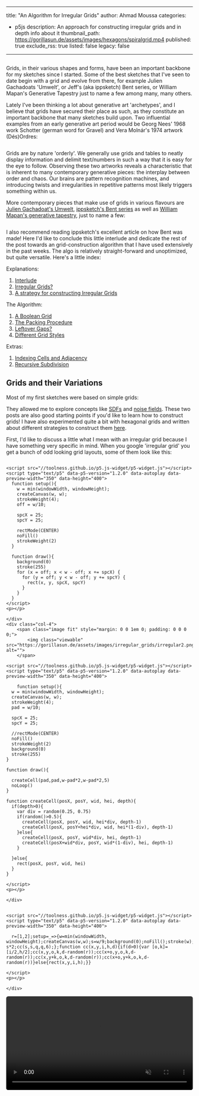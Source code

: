  ---
title: "An Algorithm for Irregular Grids"
author: Ahmad Moussa
categories:
  - p5js
description: An approach for constructing irregular grids and in depth info about it
thumbnail_path: https://gorillasun.de/assets/images/hexagons/spiralgrid.mp4
published: true
exclude_rss: true
listed: false
legacy: false
---

<div class="row gtr-50 gtr-uniform">
	<div class="col-4">
		<span class="image fit" style="margin: 0 0 1em 0; padding: 0 0 0 0;">
			<img class="viewable" src="https://gorillasun.de/assets/images/irregular_grids/1mod.png" alt="">
		</span>
	</div>
	<div class="col-4">
		<span class="image fit" style="margin: 0 0 1em 0; padding: 0 0 0 0;">
			<img class="viewable" src="https://gorillasun.de/assets/images/irregular_grids/2mod.png" alt="">
		</span>
	</div>
  <div class="col-4">
		<span class="image fit" style="margin: 0 0 1em 0; padding: 0 0 0 0;">
			<img class="viewable" src="https://gorillasun.de/assets/images/irregular_grids/3mod.png" alt="">
		</span>
	</div>
</div>


Grids, in their various shapes and forms, have been an important backbone for my sketches since I started. Some of the best sketches that I've seen to date begin with a grid and evolve from there, for example Julien Gachadoats 'Umwelt', or Jeff's (aka ippsketch) Bent series, or William Mapan's Generative Tapestry just to name a few among many, many others.


Lately I've been thinking a lot about generative art 'archetypes', and I believe that grids have secured their place as such, as they constitute an important backbone that many sketches build upon. Two influential examples from an early generative art period would be Georg Nees' 1968 work Schotter (german word for Gravel) and Vera Molnár's 1974 artwork (Dés)Ordres:

<div class="row gtr-50 gtr-uniform">
	<div class="col-6">
		<span class="image fit" style="margin: 0 0 1em 0; padding: 0 0 0 0;">
			<img class="viewable" src="https://gorillasun.de/assets/images/irregular_grids/nees.png" alt="">
		</span>
	</div>
  <div class="col-6">
		<span class="image fit" style="margin: 0 0 1em 0; padding: 0 0 0 0;">
			<img class="viewable" src="https://gorillasun.de/assets/images/irregular_grids/molnar.png" alt="">
		</span>
	</div>
</div>


Grids are by nature 'orderly'. We generally use grids and tables to neatly display information and delimit text/numbers in such a way that it is easy for the eye to follow. Observing these two artworks reveals a characteristic that is inherent to many contemporary generative pieces: the interplay between order and chaos. Our brains are pattern recognition machines, and introducing twists and irregularities in repetitive patterns most likely triggers something within us.


More contemporary pieces that make use of grids in various flavours are <a href='https://feralfile.com/artworks/umwelt-hyf?fromExhibition=graph-eg6'>Julien Gachadoat's Umwelt</a>, <a href='https://ippsketch.com/bent/'>ippsketch's Bent series</a> as well as <a href='https://twitter.com/williamapan/status/1516831897334210570' >William Mapan's generative tapestry</a>, just to name a few:

<div class="row gtr-50 gtr-uniform">
	<div class="col-4">
		<span class="image fit" style="margin: 0 0 1em 0; padding: 0 0 0 0;">
			<img class="viewable" src="https://gorillasun.de/assets/images/irregular_grids/umwelt.png" alt="">
		</span>
	</div>
	<div class="col-4">
		<span class="image fit" style="margin: 0 0 1em 0; padding: 0 0 0 0;">
			<img class="viewable" src="https://gorillasun.de/assets/images/irregular_grids/bent.png" alt="">
		</span>
	</div>
  <div class="col-4">
		<span class="image fit" style="margin: 0 0 1em 0; padding: 0 0 0 0;">
			<img class="viewable" src="https://gorillasun.de/assets/images/irregular_grids/mapan.png" alt="">
		</span>
	</div>
</div>

I also recommend reading ippsketch's excellent article on how Bent was made! Here I'd like to conclude this little interlude and dedicate the rest of the post towards an grid-construction algorithm that I have used extensively in the past weeks. The algo is relatively straight-forward and unoptimized, but quite versatile. Here's a little index:



Explanations:
1. <a href='#grids'>Interlude</a>
2. <a href='#irregular'>Irregular Grids?</a>
3. <a href='#strat'>A strategy for constructing Irregular Grids</a>

The Algorithm:
1. <a href='#bool'>A Boolean Grid</a>
2. <a href='#pack'>The Packing Procedure</a>
3. <a href='#gap'>Leftover Gaps?</a>
4. <a href='#styles'>Different Grid Styles</a>

Extras:
1. <a href='#indx'>Indexing Cells and Adjacency</a>
2. <a href='#recursive'>Recursive Subdivision</a>



<h2><a name='regular'></a>Grids and their Variations</h2>

Most of my first sketches were based on simple grids:

They allowed me to explore concepts like <a href='https://gorillasun.de/blog/Making-of-Gzork'>SDFs</a> and <a href='https://gorillasun.de/blog/Introduction-to-Perlin-Noise-in-P5JS-and-Processing'>noise fields</a>. These two posts are also good starting points if you'd like to learn how to construct grids! I have also experimented quite a bit with hexagonal grids and written about different strategies to construct them <a href='https://gorillasun.de/blog/A-guide-to-Hexagonal-Grids-in-P5JS'>here</a>.


First, I'd like to discuss a little what I mean with an irregular grid because I have something very specific in mind. When you google 'irregular grid' you get a bunch of odd looking grid layouts, some of them look like this:

<div class="row gtr-50 gtr-uniform">
	<div class="col-4">
		<span class="image fit" style="margin: 0 0 1em 0; padding: 0 0 0 0;">
			<img class="viewable" src="https://gorillasun.de/assets/images/irregular_grids/irregular1.png" alt="">
		</span>

    <script src="//toolness.github.io/p5.js-widget/p5-widget.js"></script>
    <script type="text/p5" data-p5-version="1.2.0" data-autoplay data-preview-width="350" data-height="400">
      function setup(){
        w = min(windowWidth, windowHeight);
        createCanvas(w, w);
        strokeWeight(4);
        off = w/10;

        spcX = 25;
        spcY = 25;

        rectMode(CENTER)
        noFill()
        strokeWeight(2)
      }

      function draw(){
        background(0)
        stroke(255)
        for (x = off; x < w - off; x += spcX) {
          for (y = off; y < w - off; y += spcY) {
            rect(x, y, spcX, spcY)
          }
        }
      }
    </script>
    <p></p>

	</div>
	<div class="col-4">
		<span class="image fit" style="margin: 0 0 1em 0; padding: 0 0 0 0;">
			<img class="viewable" src="https://gorillasun.de/assets/images/irregular_grids/irregular2.png" alt="">
		</span>

    <script src="//toolness.github.io/p5.js-widget/p5-widget.js"></script>
    <script type="text/p5" data-p5-version="1.2.0" data-autoplay data-preview-width="350" data-height="400">

        function setup(){
      w = min(windowWidth, windowHeight);
      createCanvas(w, w);
      strokeWeight(4);
      pad = w/10;

      spcX = 25;
      spcY = 25;

      //rectMode(CENTER)
      noFill()
      strokeWeight(2)
      background(0)
      stroke(255)
    }

    function draw(){

      createCell(pad,pad,w-pad*2,w-pad*2,5)
      noLoop()
    }

    function createCell(posX, posY, wid, hei, depth){
      if(depth>0){
        var div = random(0.25, 0.75)
        if(random()>0.5){
          createCell(posX, posY, wid, hei*div, depth-1)
          createCell(posX, posY+hei*div, wid, hei*(1-div), depth-1)
        }else{
          createCell(posX, posY, wid*div, hei, depth-1)
          createCell(posX+wid*div, posY, wid*(1-div), hei, depth-1)
        }

      }else{
        rect(posX, posY, wid, hei)
      }
    }

    </script>
    <p></p>

	</div>
  <div class="col-4">
		<span class="image fit" style="margin: 0 0 1em 0; padding: 0 0 0 0;">
			<img class="viewable" src="https://gorillasun.de/assets/images/irregular_grids/irregular3.png" alt="">
		</span>

    <script src="//toolness.github.io/p5.js-widget/p5-widget.js"></script>
    <script type="text/p5" data-p5-version="1.2.0" data-autoplay data-preview-width="350" data-height="400">

      r=[1,2];setup=_=>{w=min(windowWidth, windowHeight);createCanvas(w,w);s=w/9;background(0);noFill();stroke(w);strokeWeight(2);q=w-s*2;cc(s,s,q,q,6);};function cc(x,y,i,h,d){if(d>0){var [o,k]=[i/2,h/2];cc(x,y,o,k,d-random(r));cc(x+o,y,o,k,d-random(r));cc(x,y+k,o,k,d-random(r));cc(x+o,y+k,o,k,d-random(r))}else{rect(x,y,i,h);}}

    </script>
    <p></p>

	</div>
</div>



<div class="image fit" style="display: block; margin: 0 0 0 0; padding: 0 0 0 0;">
  <video autoplay="" loop="" muted="" playsinline="" style="width:100%; border-radius: 0.375em; margin: 0 0 0 0;" draggable="true">
    <source src="https://gorillasun.de/assets/images/behind_the_canvas/cut.mp4" type="video/mp4">
  </video>
</div>
